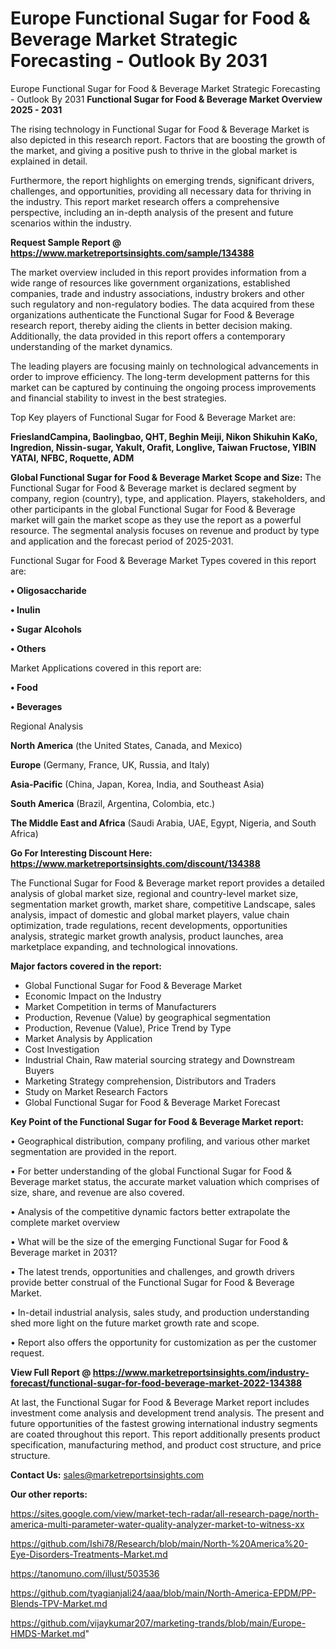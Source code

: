 # Europe Functional Sugar for Food & Beverage Market Strategic Forecasting - Outlook By 2031
Europe Functional Sugar for Food & Beverage Market Strategic Forecasting - Outlook By 2031
<Strong> Functional Sugar for Food & Beverage Market Overview 2025 - 2031</strong>

The rising technology in Functional Sugar for Food & Beverage Market is also depicted in this research report. Factors that are boosting the growth of the market, and giving a positive push to thrive in the global market is explained in detail.

Furthermore, the report highlights on emerging trends, significant drivers, challenges, and opportunities, providing all necessary data for thriving in the industry. This report market research offers a comprehensive perspective, including an in-depth analysis of the present and future scenarios within the industry.

<strong>Request Sample Report @ <a href=https://www.marketreportsinsights.com/sample/134388>https://www.marketreportsinsights.com/sample/134388</a></strong>

The market overview included in this report provides information from a wide range of resources like government organizations, established companies, trade and industry associations, industry brokers and other such regulatory and non-regulatory bodies. The data acquired from these organizations authenticate the Functional Sugar for Food & Beverage research report, thereby aiding the clients in better decision making. Additionally, the data provided in this report offers a contemporary understanding of the market dynamics.

The leading players are focusing mainly on technological advancements in order to improve efficiency. The long-term development patterns for this market can be captured by continuing the ongoing process improvements and financial stability to invest in the best strategies.

Top Key players of Functional Sugar for Food & Beverage Market are:

<strong>FrieslandCampina, Baolingbao, QHT, Beghin Meiji, Nikon Shikuhin KaKo, Ingredion, Nissin-sugar, Yakult, Orafit, Longlive, Taiwan Fructose, YIBIN YATAI, NFBC, Roquette, ADM</strong>

<strong><b>Global Functional Sugar for Food & Beverage Market Scope and Size:</b></strong>
The Functional Sugar for Food & Beverage market is declared segment by company, region (country), type, and application. Players, stakeholders, and other participants in the global Functional Sugar for Food & Beverage market will gain the market scope as they use the report as a powerful resource. The segmental analysis focuses on revenue and product by type and application and the forecast period of 2025-2031.

Functional Sugar for Food & Beverage Market Types covered in this report are:

<strong>• Oligosaccharide

• Inulin

• Sugar Alcohols

• Others</strong>

Market Applications covered in this report are:

<strong>• Food

• Beverages</strong> 

Regional Analysis

<strong>North America</strong> (the United States, Canada, and Mexico)

<strong>Europe</strong> (Germany, France, UK, Russia, and Italy)

<strong>Asia-Pacific</strong> (China, Japan, Korea, India, and Southeast Asia)

<strong>South America</strong> (Brazil, Argentina, Colombia, etc.)

<strong>The Middle East and Africa</strong> (Saudi Arabia, UAE, Egypt, Nigeria, and South Africa)

<strong>Go For Interesting Discount Here: <a href=https://www.marketreportsinsights.com/discount/134388>https://www.marketreportsinsights.com/discount/134388</a></strong>

The Functional Sugar for Food & Beverage market report provides a detailed analysis of global market size, regional and country-level market size, segmentation market growth, market share, competitive Landscape, sales analysis, impact of domestic and global market players, value chain optimization, trade regulations, recent developments, opportunities analysis, strategic market growth analysis, product launches, area marketplace expanding, and technological innovations.

<strong><b>Major factors covered in the report:</b></strong>
<ul>
  <li>Global Functional Sugar for Food & Beverage Market </li>
  <li>Economic Impact on the Industry</li>
  <li>Market Competition in terms of Manufacturers</li>
  <li>Production, Revenue (Value) by geographical segmentation</li>
  <li>Production, Revenue (Value), Price Trend by Type</li>
  <li>Market Analysis by Application</li>
  <li>Cost Investigation</li>
  <li>Industrial Chain, Raw material sourcing strategy and Downstream Buyers</li>
  <li>Marketing Strategy comprehension, Distributors and Traders</li>
  <li>Study on Market Research Factors</li>
  <li>Global Functional Sugar for Food & Beverage Market Forecast</li>
</ul>

<strong><b>Key Point of the Functional Sugar for Food & Beverage Market report:</b></strong>

• Geographical distribution, company profiling, and various other market segmentation are provided in the report.

• For better understanding of the global Functional Sugar for Food & Beverage market status, the accurate market valuation which comprises of size, share, and revenue are also covered.

• Analysis of the competitive dynamic factors better extrapolate the complete market overview

• What will be the size of the emerging Functional Sugar for Food & Beverage market in 2031?

• The latest trends, opportunities and challenges, and growth drivers provide better construal of the Functional Sugar for Food & Beverage Market.

• In-detail industrial analysis, sales study, and production understanding shed more light on the future market growth rate and scope.

• Report also offers the opportunity for customization as per the customer request.

<strong><b>View Full Report @ <a href=https://www.marketreportsinsights.com/industry-forecast/functional-sugar-for-food-beverage-market-2022-134388>https://www.marketreportsinsights.com/industry-forecast/functional-sugar-for-food-beverage-market-2022-134388</a></b></strong>


At last, the Functional Sugar for Food & Beverage Market report includes investment come analysis and development trend analysis. The present and future opportunities of the fastest growing international industry segments are coated throughout this report. This report additionally presents product specification, manufacturing method, and product cost structure, and price structure.

<strong>Contact Us:</strong>
sales@marketreportsinsights.com

<strong>Our other reports:</strong>

<a href=https://sites.google.com/view/market-tech-radar/all-research-page/north-america-multi-parameter-water-quality-analyzer-market-to-witness-xx>https://sites.google.com/view/market-tech-radar/all-research-page/north-america-multi-parameter-water-quality-analyzer-market-to-witness-xx</a>

<a href=https://github.com/Ishi78/Research/blob/main/North-%20America%20-Eye-Disorders-Treatments-Market.md>https://github.com/Ishi78/Research/blob/main/North-%20America%20-Eye-Disorders-Treatments-Market.md</a>

<a href=https://tanomuno.com/illust/503536>https://tanomuno.com/illust/503536</a>

<a href=https://github.com/tyagianjali24/aaa/blob/main/North-America-EPDM/PP-Blends-TPV-Market.md>https://github.com/tyagianjali24/aaa/blob/main/North-America-EPDM/PP-Blends-TPV-Market.md</a>

<a href=https://github.com/vijaykumar207/marketing-trands/blob/main/Europe-HMDS-Market.md>https://github.com/vijaykumar207/marketing-trands/blob/main/Europe-HMDS-Market.md</a>"
